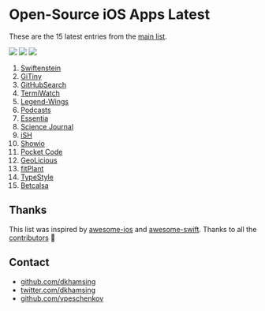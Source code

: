 # Open-Source iOS Apps Latest

These are the 15 latest entries from the [main list](https://github.com/dkhamsing/open-source-ios-apps).

![](https://img.shields.io/badge/Projects-874-green.svg) [![](https://img.shields.io/badge/Twitter-@opensourceios-blue.svg)](https://twitter.com/opensourceios) ![](https://img.shields.io/badge/Updated-May%2020,%202019-lightgrey.svg)
1. [Swiftenstein](https://github.com/nicklockwood/Swiftenstein)
2. [GiTiny](https://github.com/k-lpmg/GiTiny)
3. [GitHubSearch](https://github.com/Karambirov/GitHubSearch)
4. [TermiWatch](https://github.com/kuglee/TermiWatch)
5. [Legend-Wings](https://github.com/woguan/Legend-Wings)
6. [Podcasts](https://github.com/Karambirov/Podcasts)
7. [Essentia](https://github.com/essentiaone/Essentia-iOS)
8. [Science Journal](https://github.com/google/science-journal-ios)
9. [iSH](https://github.com/tbodt/ish)
10. [Showio](https://github.com/madyanov/showio-app)
11. [Pocket Code](https://github.com/catrobat/catty)
12. [GeoLicious](https://github.com/da3x/GeoLicious)
13. [fitPlant](https://github.com/KrisKodira/fitPlant)
14. [TypeStyle](https://github.com/ebelinski/typestyle-ios)
15. [Betcalsa](https://github.com/emredurukn/betcalsa)

## Thanks

This list was inspired by [awesome-ios](https://github.com/vsouza/awesome-ios) and [awesome-swift](https://github.com/matteocrippa/awesome-swift). Thanks to all the [contributors](https://github.com/dkhamsing/open-source-ios-apps/graphs/contributors) 🎉 

## Contact

- [github.com/dkhamsing](https://github.com/dkhamsing)
- [twitter.com/dkhamsing](https://twitter.com/dkhamsing)
- [github.com/vpeschenkov](https://github.com/vpeschenkov)

